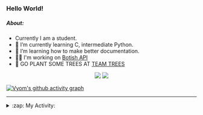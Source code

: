 ### Hello World!

##### About:
- Currently I am a student.
- 🌱 I’m currently learning C, intermediate Python.
- 🌱 I’m learning how to make better documentation.
- 👨‍💻 I'm working on [Botish API](https://github.com/Vyvy-vi/api)
- 🌱 GO PLANT SOME TREES AT [TEAM TREES](https://teamtrees.org/)

<p align="center">
  <a href="https://twitter.com/Vyvy_viM"><img target="_blank" src="https://img.shields.io/badge/twitter%20@Vyvy_viM-0D95E8?style=for-the-badge&logo=twitter&logoColor=white"/></a> 
  <a href="https://vyvy-vi.github.io/portfolio"><img target="_blank" src="https://img.shields.io/badge/-I_love_open_source-green?style=for-the-badge&logo=github&logoColor=black"/></a> 
</p>

[![Vyom's github activity graph](https://activity-graph.herokuapp.com/graph?username=Vyvy-vi)](https://github.com/ashutosh00710/github-readme-activity-graph)

---
<details>
  <summary>:zap: My Activity:</summary>
  
<!--START_SECTION:waka-->
![Code Time](http://img.shields.io/badge/Code%20Time-543%20hrs%208%20mins-blue)

**I'm a Night 🦉** 

```text
🌞 Morning    46 commits     █░░░░░░░░░░░░░░░░░░░░░░░░   7.4% 
🌆 Daytime    162 commits    ██████░░░░░░░░░░░░░░░░░░░   26.05% 
🌃 Evening    208 commits    ████████░░░░░░░░░░░░░░░░░   33.44% 
🌙 Night      206 commits    ████████░░░░░░░░░░░░░░░░░   33.12%

```
📅 **I'm Most Productive on Sunday** 

```text
Monday       62 commits     ██░░░░░░░░░░░░░░░░░░░░░░░   9.97% 
Tuesday      101 commits    ████░░░░░░░░░░░░░░░░░░░░░   16.24% 
Wednesday    90 commits     ███░░░░░░░░░░░░░░░░░░░░░░   14.47% 
Thursday     83 commits     ███░░░░░░░░░░░░░░░░░░░░░░   13.34% 
Friday       59 commits     ██░░░░░░░░░░░░░░░░░░░░░░░   9.49% 
Saturday     81 commits     ███░░░░░░░░░░░░░░░░░░░░░░   13.02% 
Sunday       146 commits    █████░░░░░░░░░░░░░░░░░░░░   23.47%

```


📊 **This Week I Spent My Time On** 

```text
🔥 Editors: 
Vim                      7 hrs 1 min         █████████████░░░░░░░░░░░░   54.98% 
Unknown Editor           5 hrs 44 mins       ███████████░░░░░░░░░░░░░░   45.02%

🐱‍💻 Projects: 
Unknown Project          5 hrs 44 mins       ███████████░░░░░░░░░░░░░░   45.02% 
freeCatPhotoApp          3 hrs 35 mins       ███████░░░░░░░░░░░░░░░░░░   28.12% 
TEC-Discord-Automation   2 hrs 25 mins       ████░░░░░░░░░░░░░░░░░░░░░   18.93% 
portfolio                32 mins             █░░░░░░░░░░░░░░░░░░░░░░░░   4.3% 
Praise-Bot-Discord       24 mins             ░░░░░░░░░░░░░░░░░░░░░░░░░   3.14%

```


 Last Updated on 03/01/2022
<!--END_SECTION:waka-->
</details>
